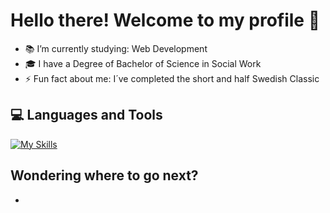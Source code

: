 # Hello there! Welcome to my profile 👋

- 📚 I’m currently studying: Web Development
- 🎓 I have a Degree of Bachelor of Science in Social Work
- ⚡ Fun fact about me: I´ve completed the short and half Swedish Classic

## 💻 Languages and Tools
[![My Skills](https://skillicons.dev/icons?i=js,html,nodejs,vscode,ps,ai,figma,github,discord&theme=light)](https://skillicons.dev)</br>


## Wondering where to go next?
- 
